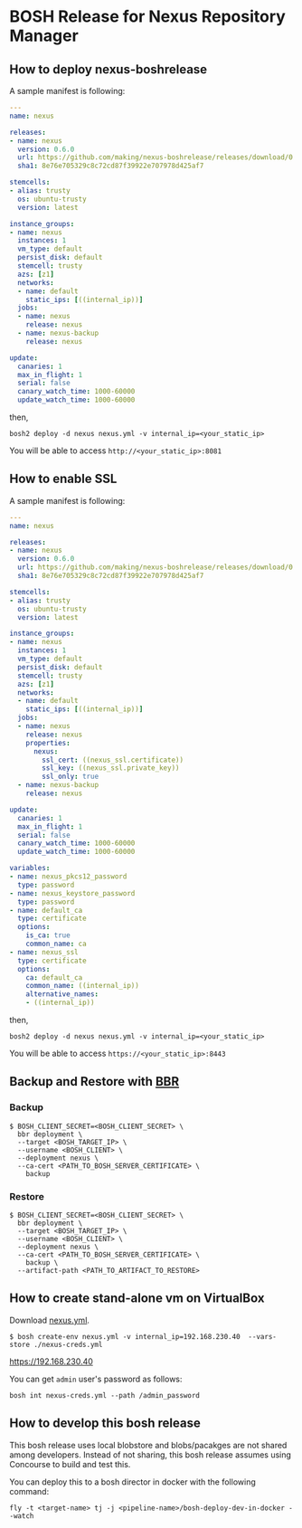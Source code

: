# BOSH Release for Nexus Repository Manager

## How to deploy nexus-boshrelease

A sample manifest is following:

``` yml
---
name: nexus

releases:
- name: nexus
  version: 0.6.0
  url: https://github.com/making/nexus-boshrelease/releases/download/0.6.0/nexus-boshrelease-0.6.0.tgz
  sha1: 8e76e705329c8c72cd87f39922e707978d425af7

stemcells:
- alias: trusty
  os: ubuntu-trusty
  version: latest

instance_groups:
- name: nexus
  instances: 1
  vm_type: default
  persist_disk: default
  stemcell: trusty
  azs: [z1]
  networks:
  - name: default
    static_ips: [((internal_ip))]
  jobs:
  - name: nexus
    release: nexus
  - name: nexus-backup
    release: nexus

update:
  canaries: 1
  max_in_flight: 1
  serial: false
  canary_watch_time: 1000-60000
  update_watch_time: 1000-60000
```

then,

```
bosh2 deploy -d nexus nexus.yml -v internal_ip=<your_static_ip>
```

You will be able to access `http://<your_static_ip>:8081`


## How to enable SSL

A sample manifest is following:

``` yml
---
name: nexus

releases:
- name: nexus
  version: 0.6.0
  url: https://github.com/making/nexus-boshrelease/releases/download/0.6.0/nexus-boshrelease-0.6.0.tgz
  sha1: 8e76e705329c8c72cd87f39922e707978d425af7

stemcells:
- alias: trusty
  os: ubuntu-trusty
  version: latest

instance_groups:
- name: nexus
  instances: 1
  vm_type: default
  persist_disk: default
  stemcell: trusty
  azs: [z1]
  networks:
  - name: default
    static_ips: [((internal_ip))]
  jobs:
  - name: nexus
    release: nexus
    properties:
      nexus:
        ssl_cert: ((nexus_ssl.certificate))
        ssl_key: ((nexus_ssl.private_key))
        ssl_only: true
  - name: nexus-backup
    release: nexus

update:
  canaries: 1
  max_in_flight: 1
  serial: false
  canary_watch_time: 1000-60000
  update_watch_time: 1000-60000

variables:
- name: nexus_pkcs12_password
  type: password
- name: nexus_keystore_password
  type: password
- name: default_ca
  type: certificate
  options:
    is_ca: true
    common_name: ca
- name: nexus_ssl
  type: certificate
  options:
    ca: default_ca
    common_name: ((internal_ip))
    alternative_names: 
    - ((internal_ip))
```

then,

```
bosh2 deploy -d nexus nexus.yml -v internal_ip=<your_static_ip>
```

You will be able to access `https://<your_static_ip>:8443`


## Backup and Restore with [BBR](http://www.boshbackuprestore.io/)

### Backup

```
$ BOSH_CLIENT_SECRET=<BOSH_CLIENT_SECRET> \
  bbr deployment \
  --target <BOSH_TARGET_IP> \
  --username <BOSH_CLIENT> \
  --deployment nexus \
  --ca-cert <PATH_TO_BOSH_SERVER_CERTIFICATE> \
    backup
```

### Restore

```
$ BOSH_CLIENT_SECRET=<BOSH_CLIENT_SECRET> \
  bbr deployment \
  --target <BOSH_TARGET_IP> \
  --username <BOSH_CLIENT> \
  --deployment nexus \
  --ca-cert <PATH_TO_BOSH_SERVER_CERTIFICATE> \
    backup \
  --artifact-path <PATH_TO_ARTIFACT_TO_RESTORE>
```

## How to create stand-alone vm on VirtualBox

Download [nexus.yml](deployment/nexus.yml).

```
$ bosh create-env nexus.yml -v internal_ip=192.168.230.40  --vars-store ./nexus-creds.yml
```

https://192.168.230.40

You can get `admin` user's password as follows:

```
bosh int nexus-creds.yml --path /admin_password
```

## How to develop this bosh release

This bosh release uses local blobstore and blobs/pacakges are not shared among developers.
Instead of not sharing, this bosh release assumes using Concourse to build and test this.

You can deploy this to a bosh director in docker with the following command:

```
fly -t <target-name> tj -j <pipeline-name>/bosh-deploy-dev-in-docker --watch
```